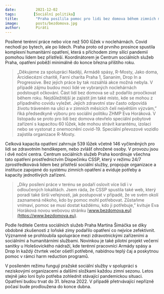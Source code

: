 ```yaml
---
date:         2021-12-02
tags:        [Sociální politika]
title:        "Praha posílila pomoc pro lidi bez domova během zimních měsíců"
image: 	      posts/bezdomova.jpg
author:       Piráti
---
```

 
Posílené terénní práce nebo více než 500 lůžek v noclehárnách. Covid nechodí po bytech, ale po lidech. Praha proto od prvního prosince spustila komplexní humanitární opatření, která s příchodem zimy sílící pandemií pomohou lidem bez přístřeší. Koordinátorem je Centrum sociálních služeb Praha, opatření poběží minimálně do konce března příštího roku. 

> „Děkujeme za spolupráci Naději, Armádě spásy, R-Mosty, Jako doma, Arcidiecézní charitě, Farní charita Praha 1, Sananim, Drop In a Progressive. Bez jejich práce by tak rozsáhlá akce možná nebyla. V případě zájmu budou moci lidé ve vybraných noclehárnách podstoupit očkování. Část lidí bez domova se už podařilo proočkovat během roku. Nejdůležitější je zajistit jim také místo, kde se mohou z případného covidu vyležet. Jejich zdravotní stav často odpovídá životu tráveném na ulici a v zimních měsících čelí největším výzvám,” říká předsedkyně výboru pro sociální politiku ZHMP Eva Horáková. V listopadu se proto pro lidi bez domova otevřelo speciální pobytové zařízení s kapacitou 60 lůžek, kde mohou strávit karanténu, izolaci nebo se vystonat z onemocnění covid-19. Speciální převozové vozidlo zajistila organizace R-Mosty.

Celková kapacita opatření zahrnuje 539 lůžek včetně 146 vyčleněných pro lidi se zdravotním hendikepem, nebo zvlášť ohrožené osoby. V provozu jsou i dvě noční centra. 
Centrum sociálních služeb Praha koordinuje všechna tato opatření prostřednictvím Dispečinku CSSP, který v režimu 24/7 zprostředkovává lidem bez přístřeší sociální služby, propojuje organizace a instituce zapojené do systému zimních opatření a eviduje potřeby a kapacity jednotlivých zařízení. 

> „Díky posílení práce v terénu se podaří oslovit více lidí i v odloučených lokalitách. Jsem ráda, že CSSP spustila také web, který poradí také širší veřejnosti, jak postupovat v případě, že ve svém okolí zaznamená někoho, kdo by pomoc mohl potřebovat. Zůstaňme vnímaví, pomoc se musí dostat každému, kdo ji potřebuje,” kvituje Eva Horáková novou webovou stránku [www.bezdomova.eu](https://www.bezdomova.eu).

Podle ředitele Centra sociálních služeb Praha Martina Šimáčka se díky obdobné zkušenosti z loňské zimy podařilo opatření co nejvíce zefektivnit. Významně se prohloubila spolupráce mezi zdravotnickými zařízeními a sociálními a humanitárními službami. Novinkou je také pilotní projekt večerní sanitky u Holešovického nádraží, kde terénní pracovníci Armády spásy a Drop In každý čtvrtek večer ošetří potřebné, nabídnou teplý čaj a poskytnou pomoc v rámci harm reduction programů.

V posíleném režimu fungují pražské sociální služby v spolupráci s neziskovými organizacemi a dalšími složkami každou zimní sezonu. Letos stejně jako loni bylo potřeba zohlednit stávající pandemickou situaci. Opatření budou trvat do 31. března 2022. V případě přetrvávající nepřízně počasí bude prodloužena do konce dubna.

